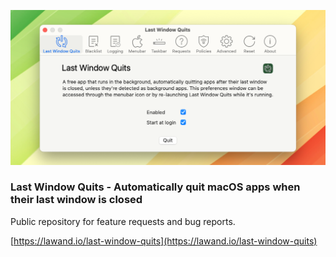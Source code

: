 ![last-window-quits screenshot](screenshot.png "last-window-quits screenshot")

### Last Window Quits - Automatically quit macOS apps when their last window is closed

Public repository for feature requests and bug reports.

[https://lawand.io/last-window-quits](https://lawand.io/last-window-quits)
